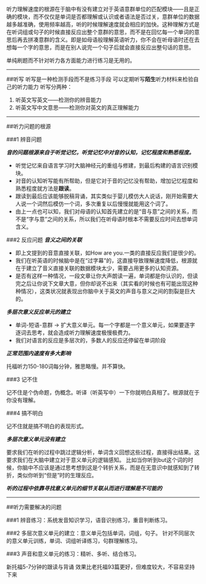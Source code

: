 
听力理解速度的根源在于脑中有没有建立对于英语意群单位的匹配模块——且是正确的模块，而不仅仅是单词是否都理解或认识或者语法是否过关，意群单位的数据越多越准确，使用频率越高，听的时候理解速度就会相应的加快。这种理解方式是在听词组或句子的时候直接反应出整个意群的意思，而不是在回忆每一个单词的意思后再去拼凑意群的含义。即是如母语般理解英语听力，你不会在听母语时还在去想每一个字的意思，而是在别人说完一个句子后就会直接反应出整句话的意思。

单纯刷题而不针对听力各方面能力进行练习是无用的。

---

##听写
听写是一种检测手段而不是练习手段
可以定期听写**陌生**听力材料来检验自己的听力能力
听写分两种：
1. 听英文写英文——检测你的辨音能力
2. 听英文写中文意思——检测你对英文的真正理解能力


---


##听力问题的根源

###1 辨音问题

***音的问题根源来自于听觉记忆，听觉记忆中对音的认知，记忆程度和熟悉程度。***

* 听觉记忆来自语言学习时大脑神经元的重组与修建，到最后构建的语言识别模块。
* 对音的认知听写能有所帮助，但是它对于音的记忆没有帮助，增加记忆程度和熟悉程度就方法是**跟读**。
* 跟读到最后应该能够脱稿背诵，其实类似于婴儿模仿大人说话，刚开始需要大人说一个词然后模仿一个词，多次重复以后慢慢就能用这个词了。
* 由上一点也可以知，我们对母语的认知首先建立的是“音与意”之间的关系，而不是“字与意”之间的关系，所以我们在听母语时根本不需要反应时间去想单词含义。

###2 反应问题
***音义之间的关联***

* 即上文提到的音意直接关联，如How are you.一类的直接反应我们是很少的。
* 我们在听英语的时候脑中是在“过字幕”的，这直接导致理解速度降低，根源就在于建立了音义直接关联的数据模块太少，需要占用更多的认知资源。
* 是否有这样一种情况，一段文章让你大声朗读一遍，单词都是你认识的，但读完之后让你说下文章大意，但你却说不出来（其实看的时候也有可能出现这种种情况），这类状况就表现出你脑中关于英文的声音与意义之间的割裂是巨大的。

***多层次意义反应单元的建立***

* 单词-短语-意群 → 扩大意义单元。每一个字都是一个意义单元，如果要逐字逐词去思考，就会造成听力理解速度极慢极费力。
* 我们对语言的反应是多层次的，多数人的反应还停留在单词阶段


***正常范围内速度有多大影响***

托福听力150-180词每分钟，雅思略慢。并不算快。

###3 记不住

记不住是个伪命题，伪概念。听译（听英写中）一下你就明白真相了。根源就在于你没有理解。

###4 搞不明白

记不住就是搞不明白的表现形式。

***多层次意义单元没有建立***

要求我们在听的过程中跳过逻辑分析，单词含义回想这些过程，直接得出结果。这要求我们在大脑中建立对于意义单元的逻辑感知。
比如当你听到but这个词的时候，你脑中不应该是通过思考想到这是个转折关系，而是在无意识中就感知到了转折，类似你听到“但是”时的生理反应。

***听的过程中依靠寻找意义单元的细节关联从而进行理解是不可能的***

---

##听力需要解决的问题

###1 辨音练习：系统发音知识学习，语音识别练习，重音判断练习。

###2 多层次意义单元的建立：意义单元包括单词，词组，句子。
针对不同层次的意义单元训练，单词、词组听译练习，句群理解练习。

###3 声音和意义单元的练习：精听、多听、结合练习。

新托福5-7分钟的跟读与背诵 效果比老托福93篇更好，但难度较大，不容易坚持下来
